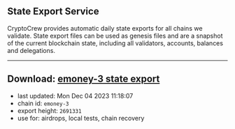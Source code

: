 ## State Export Service
CryptoCrew provides automatic daily state exports for all chains we validate. State export files can be used as genesis files and are a snapshot of the current blockchain state, including all validators, accounts, balances and delegations.

---
**Download: [emoney-3 state export](https://dl.ccvalidators.com/SERVICE/emoney/emoney-3_export_2691331.json)**
---

- last updated: Mon Dec 04 2023 11:18:07
- chain id: `emoney-3`
- export height: `2691331`
- use for: airdrops, local tests, chain recovery
